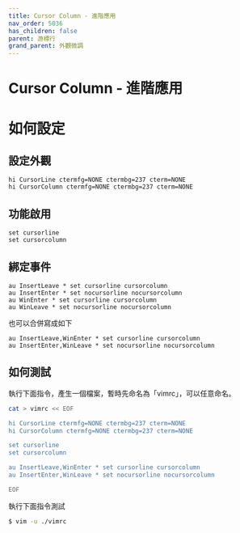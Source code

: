 ```yaml
---
title: Cursor Column - 進階應用
nav_order: 5036
has_children: false
parent: 游標行
grand_parent: 外觀微調
---
```


# Cursor Column - 進階應用


# 如何設定

## 設定外觀


``` vim
hi CursorLine ctermfg=NONE ctermbg=237 cterm=NONE
hi CursorColumn ctermfg=NONE ctermbg=237 cterm=NONE
```

## 功能啟用


``` vim
set cursorline
set cursorcolumn
```

## 綁定事件


``` vim
au InsertLeave * set cursorline cursorcolumn
au InsertEnter * set nocursorline nocursorcolumn
au WinEnter * set cursorline cursorcolumn
au WinLeave * set nocursorline nocursorcolumn
```

也可以合併寫成如下

``` vim
au InsertLeave,WinEnter * set cursorline cursorcolumn
au InsertEnter,WinLeave * set nocursorline nocursorcolumn
```

## 如何測試


執行下面指令，產生一個檔案，暫時先命名為「vimrc」，可以任意命名。

``` sh
cat > vimrc << EOF

hi CursorLine ctermfg=NONE ctermbg=237 cterm=NONE
hi CursorColumn ctermfg=NONE ctermbg=237 cterm=NONE

set cursorline
set cursorcolumn

au InsertLeave,WinEnter * set cursorline cursorcolumn
au InsertEnter,WinLeave * set nocursorline nocursorcolumn

EOF

```

執行下面指令測試


``` sh
$ vim -u ./vimrc
```
